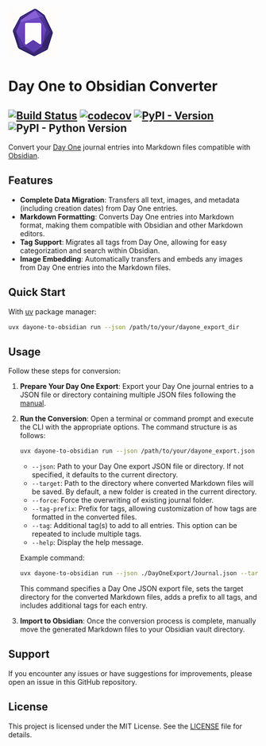 ![Day One to Obsidian](./assets/logo_mini.png "Day One to Obsidian Logo")

# Day One to Obsidian Converter

[![Build Status](https://github.com/kulapard/dayone-to-obsidian/actions/workflows/ci.yml/badge.svg)](https://github.com/kulapard/dayone-to-obsidian/actions/workflows/ci.yml)
[![codecov](https://codecov.io/github/kulapard/dayone-to-obsidian/graph/badge.svg?token=Y5EJBF1F25)](https://codecov.io/github/kulapard/dayone-to-obsidian)
[![PyPI - Version](https://img.shields.io/pypi/v/dayone-to-obsidian?color=%2334D058&label=pypi%20package)](https://pypi.org/project/dayone-to-obsidian)
![PyPI - Python Version](https://img.shields.io/pypi/pyversions/dayone-to-obsidian)
---

Convert your [Day One](https://dayoneapp.com/) journal entries into Markdown files
compatible with [Obsidian](https://obsidian.md).

## Features

- **Complete Data Migration**: Transfers all text, images, and metadata (including creation dates) from Day One entries.
- **Markdown Formatting**: Converts Day One entries into Markdown format, making them compatible with Obsidian and other
  Markdown editors.
- **Tag Support**: Migrates all tags from Day One, allowing for easy categorization and search within Obsidian.
- **Image Embedding**: Automatically transfers and embeds any images from Day One entries into the Markdown files.

## Quick Start

With [uv](https://docs.astral.sh/uv/) package manager:

```bash
uvx dayone-to-obsidian run --json /path/to/your/dayone_export_dir
```

## Usage

Follow these steps for conversion:

1. **Prepare Your Day One Export**:
   Export your Day One journal entries to a JSON file or directory containing multiple JSON files following the
   [manual](https://dayoneapp.com/guides/tips-and-tutorials/exporting-entries).

2. **Run the Conversion**:
   Open a terminal or command prompt and execute the
   CLI with the appropriate options.
   The command structure is as follows:

   ```bash
   uvx dayone-to-obsidian run --json /path/to/your/dayone_export.json --target /path/to/target_directory [--force] [--tag-prefix=prefix] [--tag=tag1] [--tag=tag2]
   ```

    - `--json`: Path to your Day One export JSON file or directory.
      If not specified, it defaults to the current directory.
    - `--target`: Path to the directory where converted Markdown files will be saved.
      By default, a new folder is created in the current directory.
    - `--force`: Force the overwriting of existing journal folder.
    - `--tag-prefix`: Prefix for tags, allowing customization of how tags are formatted in the converted files.
    - `--tag`: Additional tag(s) to add to all entries. This option can be repeated to include multiple tags.
    - `--help`: Display the help message.

   Example command:

   ```bash
   uvx dayone-to-obsidian run --json ./DayOneExport/Journal.json --target ./ObsidianNotes --tag-prefix=DayOne/ --tag=Imported --tag=Journal
   ```

   This command specifies a Day One JSON export file, sets the target directory for the converted Markdown files, adds a
   prefix to all tags, and includes additional tags for each entry.

3. **Import to Obsidian**:
   Once the conversion process is complete, manually move the generated Markdown files to your Obsidian vault directory.

## Support

If you encounter any issues or have suggestions for improvements, please open an issue in this GitHub repository.

## License

This project is licensed under the MIT License. See the [LICENSE](LICENSE) file for details.
